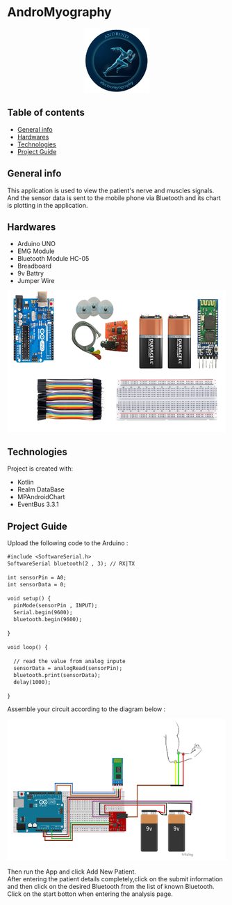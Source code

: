 # AndroMyography

<p align="center">
  <img src="media/andro_myography2_logo.jpg" width="150px" height="150px"/>
</p>

## Table of contents
* [General info](#general-info)
* [Hardwares](#hardwares)
* [Technologies](#technologies)
* [Project Guide](#project-guide)

## General info
This application is used to view the patient's nerve and muscles signals.        
And the sensor data is sent to the mobile phone via Bluetooth and its chart is plotting in the application.

## Hardwares
* Arduino UNO
* EMG Module
* Bluetooth Module HC-05
* Breadboard
* 9v Battry
* Jumper Wire

<p align="center">
  <img src="media/hardware.png" width="720px" height="325px"/>
</p>

## Technologies
Project is created with:
* Kotlin
* Realm DataBase
* MPAndroidChart
* EventBus 3.3.1

## Project Guide
Upload the following code to the Arduino :
```
#include <SoftwareSerial.h>
SoftwareSerial bluetooth(2 , 3); // RX|TX

int sensorPin = A0;
int sensorData = 0;

void setup() {
  pinMode(sensorPin , INPUT);
  Serial.begin(9600);
  bluetooth.begin(9600);

}

void loop() {
  
  // read the value from analog inpute
  sensorData = analogRead(sensorPin);
  bluetooth.print(sensorData);
  delay(1000);

}
```
Assemble your circuit according to the diagram below :
<p align="center">
  <img src="media/andro_ayography_fritzing.png" width="720px" height="325px"/>
</p>

Then run the App and click Add New Patient.            
After entering the patient details completely,click on the submit information          
and then click on the desired Bluetooth from the list of known Bluetooth.         
Click on the start botton when entering the analysis page.

